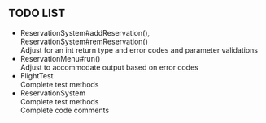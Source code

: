 TODO LIST
---------

- ReservationSystem#addReservation(), ReservationSystem#remReservation()
<br>Adjust for an int return type and error codes and parameter validations
- ReservationMenu#run()
<br>Adjust to accommodate output based on error codes
- FlightTest
<br>Complete test methods
- ReservationSystem
<br>Complete test methods
<br>Complete code comments
